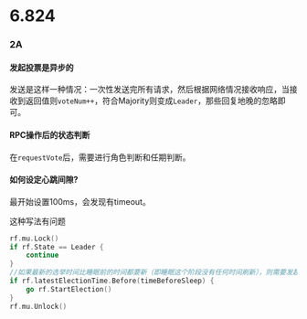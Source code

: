 # 6.824

### 2A
#### 发起投票是异步的
发送是这样一种情况：一次性发送完所有请求，然后根据网络情况接收响应，当接收到返回值则`voteNum++`，符合Majority则变成`Leader`，那些回复地晚的忽略即可。
#### RPC操作后的状态判断
在`requestVote`后，需要进行角色判断和任期判断。
#### 如何设定心跳间隙?
最开始设置100ms，会发现有timeout。

这种写法有问题
```go
rf.mu.Lock()
if rf.State == Leader {
    continue
}
//如果最新的选举时间比睡眠前的时间都要新（即睡眠这个阶段没有任何时间刷新），则需要发起选举
if rf.latestElectionTime.Before(timeBeforeSleep) {
    go rf.StartElection()
}
rf.mu.Unlock()
```
